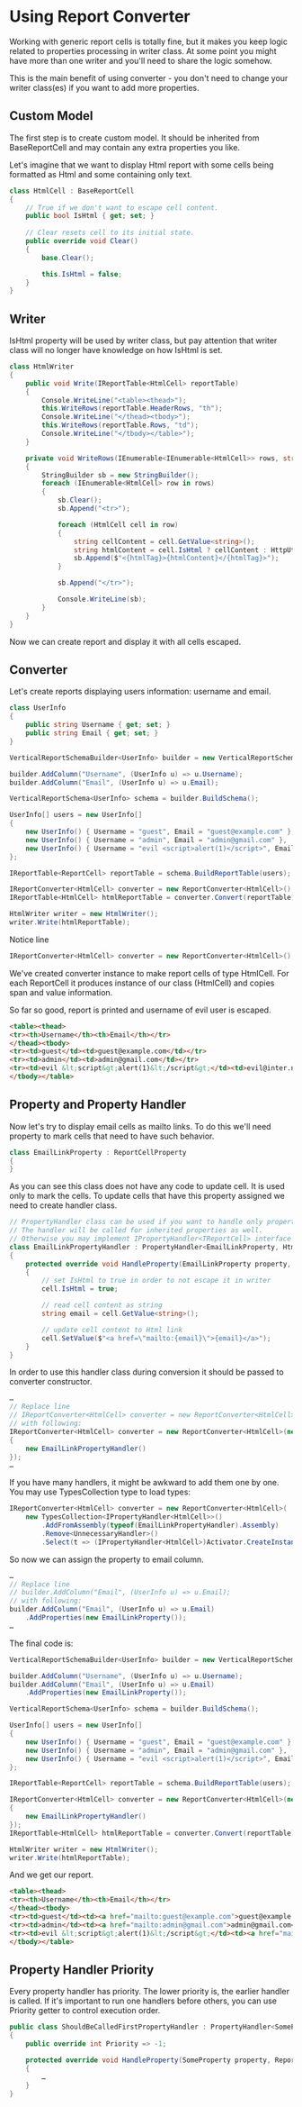 # Using Report Converter

Working with generic report cells is totally fine, but it makes you keep logic related to properties processing in writer class. At some point you might have more than one writer and you'll need to share the logic somehow.

This is the main benefit of using converter - you don't need to change your writer class(es) if you want to add more properties.

## Custom Model

The first step is to create custom model. It should be inherited from BaseReportCell and may contain any extra properties you like.
 
 Let's imagine that we want to display Html report with some cells being formatted as Html and some containing only text.

```c#
class HtmlCell : BaseReportCell
{
    // True if we don't want to escape cell content.
    public bool IsHtml { get; set; }
    
    // Clear resets cell to its initial state.
    public override void Clear()
    {
        base.Clear();

        this.IsHtml = false;
    }
}
```

## Writer

IsHtml property will be used by writer class, but pay attention that writer class will no longer have knowledge on how IsHtml is set.

```c#
class HtmlWriter
{
    public void Write(IReportTable<HtmlCell> reportTable)
    {
        Console.WriteLine("<table><thead>");
        this.WriteRows(reportTable.HeaderRows, "th");
        Console.WriteLine("</thead><tbody>");
        this.WriteRows(reportTable.Rows, "td");
        Console.WriteLine("</tbody></table>");
    }

    private void WriteRows(IEnumerable<IEnumerable<HtmlCell>> rows, string htmlTag)
    {
        StringBuilder sb = new StringBuilder();
        foreach (IEnumerable<HtmlCell> row in rows)
        {
            sb.Clear();
            sb.Append("<tr>");

            foreach (HtmlCell cell in row)
            {
                string cellContent = cell.GetValue<string>();
                string htmlContent = cell.IsHtml ? cellContent : HttpUtility.HtmlEncode(cellContent);
                sb.Append($"<{htmlTag}>{htmlContent}</{htmlTag}>");
            }

            sb.Append("</tr>");

            Console.WriteLine(sb);
        }
    }
}
```

Now we can create report and display it with all cells escaped.

## Converter

Let's create reports displaying users information: username and email.

```c#
class UserInfo
{
    public string Username { get; set; }
    public string Email { get; set; }
}

VerticalReportSchemaBuilder<UserInfo> builder = new VerticalReportSchemaBuilder<UserInfo>();

builder.AddColumn("Username", (UserInfo u) => u.Username);
builder.AddColumn("Email", (UserInfo u) => u.Email);

VerticalReportSchema<UserInfo> schema = builder.BuildSchema();

UserInfo[] users = new UserInfo[]
{
    new UserInfo() { Username = "guest", Email = "guest@example.com" },
    new UserInfo() { Username = "admin", Email = "admin@gmail.com" },
    new UserInfo() { Username = "evil <script>alert(1)</script>", Email = "evil@inter.net" },
};

IReportTable<ReportCell> reportTable = schema.BuildReportTable(users);

IReportConverter<HtmlCell> converter = new ReportConverter<HtmlCell>();
IReportTable<HtmlCell> htmlReportTable = converter.Convert(reportTable);

HtmlWriter writer = new HtmlWriter();
writer.Write(htmlReportTable);
```

Notice line
```c#
IReportConverter<HtmlCell> converter = new ReportConverter<HtmlCell>();
```
We've created converter instance to make report cells of type HtmlCell. For each ReportCell it produces instance of our class (HtmlCell) and copies span and value information.

So far so good, report is printed and username of evil user is escaped.

```html
<table><thead>
<tr><th>Username</th><th>Email</th></tr>
</thead><tbody>
<tr><td>guest</td><td>guest@example.com</td></tr>
<tr><td>admin</td><td>admin@gmail.com</td></tr>
<tr><td>evil &lt;script&gt;alert(1)&lt;/script&gt;</td><td>evil@inter.net</td></tr>
</tbody></table>
```

## Property and Property Handler

Now let's try to display email cells as mailto links. To do this we'll need property to mark cells that need to have such behavior.

```c#
class EmailLinkProperty : ReportCellProperty
{
}
```

As you can see this class does not have any code to update cell. It is used only to mark the cells. To update cells that have this property assigned we need to create handler class.

```c#
// PropertyHandler class can be used if you want to handle only properties of one type.
// The handler will be called for inherited properties as well.
// Otherwise you may implement IPropertyHandler<TReportCell> interface and process all properties.
class EmailLinkPropertyHandler : PropertyHandler<EmailLinkProperty, HtmlCell>
{
    protected override void HandleProperty(EmailLinkProperty property, HtmlCell cell)
    {
        // set IsHtml to true in order to not escape it in writer
        cell.IsHtml = true;

        // read cell content as string
        string email = cell.GetValue<string>();

        // update cell content to Html link
        cell.SetValue($"<a href=\"mailto:{email}\">{email}</a>");
    }
}
```

In order to use this handler class during conversion it should be passed to converter constructor.

```c#
…
// Replace line
// IReportConverter<HtmlCell> converter = new ReportConverter<HtmlCell>();
// with following:
IReportConverter<HtmlCell> converter = new ReportConverter<HtmlCell>(new[]
{
    new EmailLinkPropertyHandler()
});
…
```

If you have many handlers, it might be awkward to add them one by one. You may use TypesCollection type to load types:

```c#
IReportConverter<HtmlCell> converter = new ReportConverter<HtmlCell>(
    new TypesCollection<IPropertyHandler<HtmlCell>>()
        .AddFromAssembly(typeof(EmailLinkPropertyHandler).Assembly)
        .Remove<UnnecessaryHandler>()
        .Select(t => (IPropertyHandler<HtmlCell>)Activator.CreateInstance(t)));
```

So now we can assign the property to email column.

```c#
…
// Replace line 
// builder.AddColumn("Email", (UserInfo u) => u.Email);
// with following:
builder.AddColumn("Email", (UserInfo u) => u.Email)
    .AddProperties(new EmailLinkProperty());
…
```

The final code is:

```c#
VerticalReportSchemaBuilder<UserInfo> builder = new VerticalReportSchemaBuilder<UserInfo>();

builder.AddColumn("Username", (UserInfo u) => u.Username);
builder.AddColumn("Email", (UserInfo u) => u.Email)
    .AddProperties(new EmailLinkProperty());

VerticalReportSchema<UserInfo> schema = builder.BuildSchema();

UserInfo[] users = new UserInfo[]
{
    new UserInfo() { Username = "guest", Email = "guest@example.com" },
    new UserInfo() { Username = "admin", Email = "admin@gmail.com" },
    new UserInfo() { Username = "evil <script>alert(1)</script>", Email = "evil@inter.net" },
};

IReportTable<ReportCell> reportTable = schema.BuildReportTable(users);

IReportConverter<HtmlCell> converter = new ReportConverter<HtmlCell>(new[]
{
    new EmailLinkPropertyHandler()
});
IReportTable<HtmlCell> htmlReportTable = converter.Convert(reportTable);

HtmlWriter writer = new HtmlWriter();
writer.Write(htmlReportTable);
```

And we get our report.

```html
<table><thead>
<tr><th>Username</th><th>Email</th></tr>
</thead><tbody>
<tr><td>guest</td><td><a href="mailto:guest@example.com">guest@example.com</a></td></tr>
<tr><td>admin</td><td><a href="mailto:admin@gmail.com">admin@gmail.com</a></td></tr>
<tr><td>evil &lt;script&gt;alert(1)&lt;/script&gt;</td><td><a href="mailto:evil@inter.net">evil@inter.net</a></td></tr>
</tbody></table>
```

## Property Handler Priority

Every property handler has priority. The lower priority is, the earlier handler is called. If it's important to run one handlers before others, you can use Priority getter to control execution order.

```c#
public class ShouldBeCalledFirstPropertyHandler : PropertyHandler<SomeProperty, ReportCell>
{
    public override int Priority => -1;

    protected override void HandleProperty(SomeProperty property, ReportCell cell)
    {
        …
    }
}
```
